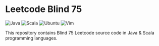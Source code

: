 # Leetcode Blind 75

![Java](https://custom-icon-badges.herokuapp.com/badge/Java-E34F26?logo=java&logoColor=white)
![Scala](https://img.shields.io/badge/Scala-DC322F.svg?logo=Scala&logoColor=white)
![Ubuntu](https://img.shields.io/badge/Ubuntu-E95420.svg?logo=Ubuntu&logoColor=white)
![Vim](https://img.shields.io/badge/Neovim-57A143?logo=Neovim&logoColor=white)

This repository contains Blind 75 Leetcode source code in Java & Scala programming languages.